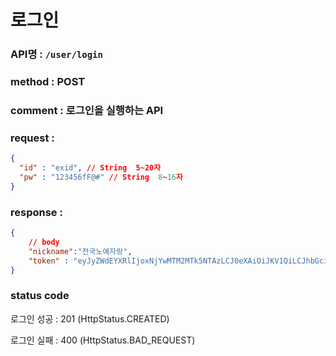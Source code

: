 # 로그인
### API명 : `/user/login`

### method : POST

### comment : 로그인을 실행하는 API

### request :
~~~json
{
  "id" : "exid", // String  5~20자 
  "pw" : "123456fF@#" // String  8~16자
}
~~~
### response : 
~~~json
{
    // body
    "nickname":"전국노예자랑",
    "token" : "eyJyZWdEYXRlIjoxNjYwMTM2MTk5NTAzLCJ0eXAiOiJKV1QiLCJhbGciOiJIUzI1NiJ9.eyJ1c2VyTnVtIjoiMSIsImV4cCI6MTY2MDE0Njk5OX0.7UY6H0J0Qmlr_noKHsncJIuQY6rKMWe7pdb2kFNDAes"
}
~~~


### status code
로그인 성공 : 201 (HttpStatus.CREATED)
                
로그인 실패 : 400 (HttpStatus.BAD_REQUEST)